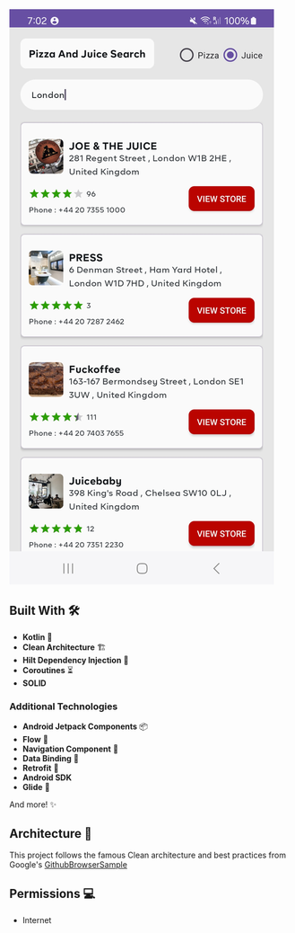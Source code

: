 
<img src="./assets/screenshot.jpg" alt="PizzJuice" title="PizzJuice" >

## Built With 🛠

- **Kotlin** 🦸
- **Clean Architecture** 🏗️
- **Hilt Dependency Injection** 🔌
- **Coroutines** ⏳
- **SOLID**

### Additional Technologies

- **Android Jetpack Components** 📦
- **Flow** 🌊
- **Navigation Component** 🧭
- **Data Binding** 🔗
- **Retrofit** 🔄
- **Android SDK**
- **Glide** 📱

And more! ✨

## Architecture 🗼

This project follows the famous Clean architecture and best practices from Google's
[GithubBrowserSample](https://github.com/android/architecture-components-samples/tree/master/GithubBrowserSample)

## Permissions 💻
- Internet

